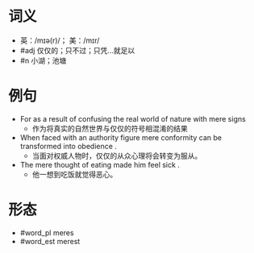 # 词义
- 英：/mɪə(r)/； 美：/mɪr/
- #adj 仅仅的；只不过；只凭…就足以
- #n 小湖；池塘
# 例句
- For as a result of confusing the real world of nature with mere signs
	- 作为将真实的自然世界与仅仅的符号相混淆的结果
- When faced with an authority figure mere conformity can be transformed into obedience .
	- 当面对权威人物时，仅仅的从众心理将会转变为服从。
- The mere thought of eating made him feel sick .
	- 他一想到吃饭就觉得恶心。
# 形态
- #word_pl meres
- #word_est merest
